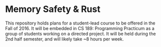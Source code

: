 # Memory Safety & Rust

This repository holds plans for a student-lead course to be offered in the Fall of 2016.
It will be embedded in CS 189: Programming Practicum as a group of students
working on a directed project.
It will be held during the 2nd half semester, and will likely take ~8 hours per
week.
